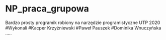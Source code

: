 # NP_praca_grupowa
 Bardzo prosty programik robiony na narzędzie programistyczne UTP 2020
#Wykonali
#Kacper Krzyżniewski
#Paweł Pauszek
#Dominika Wnuczyńska
.....
